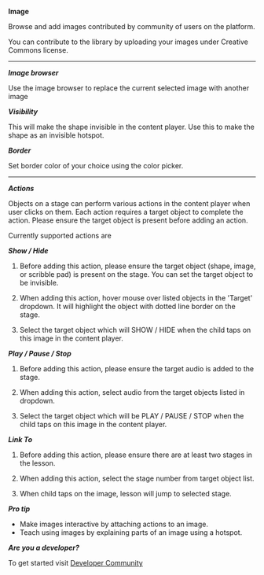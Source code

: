 **Image**

Browse and add images contributed by community of users on the platform.

You can contribute to the library by uploading your images under Creative Commons license. 

---

***Image browser***

Use the image browser to replace the current selected image with another image

***Visibility***

This will make the shape invisible in the content player. Use this to make the shape as an invisible hotspot.

***Border***

Set border color of your choice using the color picker.

---

***Actions***

Objects on a stage can perform various actions in the content player when user clicks on them. Each action requires a target object to complete the action. Please ensure the target object is present before adding an action.

Currently supported actions are

***Show / Hide*** 

1. Before adding this action, please ensure the target object (shape, image, or scribble pad) is present on the stage. You can set the target object to be invisible.

1. When adding this action, hover mouse over listed objects in the 'Target' dropdown. It will highlight the object with dotted line border on the stage. 

1. Select the target object which will SHOW / HIDE when the child taps on this image in the content player.

***Play / Pause / Stop*** 

1. Before adding this action, please ensure the target audio is added to the stage. 

1. When adding this action, select audio from the target objects listed in dropdown.

1. Select the target object which will be PLAY / PAUSE / STOP when the child taps on this image in the content player.

***Link To*** 

1. Before adding this action, please ensure there are at least two stages in the lesson.

1. When adding this action, select the stage number from target object list.

1. When child taps on the image, lesson will jump to selected stage. 


***Pro tip***

* Make images interactive by attaching actions to an image.
* Teach using images by explaining parts of an image using a hotspot. 

***Are you a developer?***

To get started visit <a href="http://www.sunbird.org/" target="_blank">Developer Community</a>
